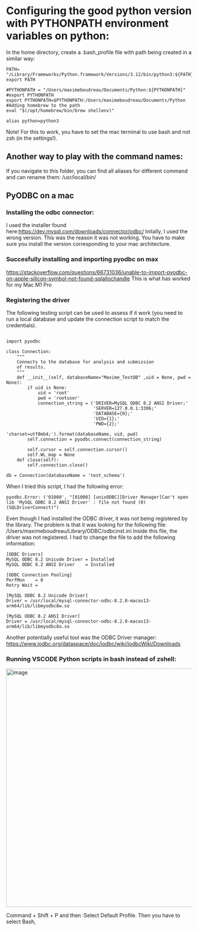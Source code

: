 # Configuring the good python version with PYTHONPATH environment variables on python: 

In the home directory, create a .bash_profile file with path being created in a similar way:
```
PATH= "/Library/Frameworks/Python.framework/Versions/3.12/bin/python3:${PATH}"
export PATH

#PYTHONPATH = "/Users/maximeboudreau/Documents/Python:${PYTHONPATH}"
#export PYTHONPATH
export PYTHONPATH=$PYTHONPATH:/Users/maximeboudreau/Documents/Python
#Adding homebrew to the path
eval "$(/opt/homebrew/bin/brew shellenv)"

alias python=python3
```
Note! For this to work, you have to set the mac terminal to use bash and not zsh (in the settings!).

## Another way to play with the command names: 
If you navigate to this folder, you can find all aliases for different command and can rename them:
/usr/local/bin/

 
## PyODBC on a mac 
### Installing the odbc connector:
I used the installer found here:https://dev.mysql.com/downloads/connector/odbc/
Initally, I used the wrong version. This was the reason it was not working. You have to make sure you install the version corresponding to your mac architecture. 

### Succesfully installing and importing pyodbc on max 
https://stackoverflow.com/questions/66731036/unable-to-import-pyodbc-on-apple-silicon-symbol-not-found-sqlallochandle
This is what has worked for my Mac M1 Pro

### Registering the driver 
The following testing script can be used to assess if it work (you need to run a local database and update the connection script to match the credentials).

```

import pyodbc

class Connection:
    """
    Connects to the database for analysis and submission
    of results.
    """
    def __init__(self, databaseName="Maxime_TestDB" ,uid = None, pwd = None):
        if uid is None:
            uid = 'root'
            pwd = 'rootuser'
            connection_string = ('DRIVER=MySQL ODBC 8.2 ANSI Driver;'
                                 'SERVER=127.0.0.1:3306;'
                                 'DATABASE={0};'
                                 'UID={1};'
                                 'PWD={2};'
                                 'charset=utf8mb4;').format(databaseName, uid, pwd)
        self.connection = pyodbc.connect(connection_string)
    
        self.cursor = self.connection.cursor()
        self.WL_map = None
    def close(self):
        self.connection.close()

db = Connection(databaseName = 'test_schema')
```

When I tried this script, I had the following error:
```
pyodbc.Error: ('01000', "[01000] [unixODBC][Driver Manager]Can't open lib 'MySQL ODBC 8.2 ANSI Driver' : file not found (0) (SQLDriverConnect)")
```
Even though I had installed the ODBC driver, it was not being registered by the library. The problem is that it was looking for the following file: 
/Users/maximeboudreau/Library/ODBC/odbcinst.ini
Inside this file, the driver was not registered. I had to change the file to add the following information:
 ```
[ODBC Drivers]
MySQL ODBC 8.2 Unicode Driver = Installed
MySQL ODBC 8.2 ANSI Driver    = Installed

[ODBC Connection Pooling]
PerfMon    = 0
Retry Wait = 

[MySQL ODBC 8.2 Unicode Driver]
Driver = /usr/local/mysql-connector-odbc-8.2.0-macos13-arm64/lib/libmyodbc8w.so

[MySQL ODBC 8.2 ANSI Driver]
Driver = /usr/local/mysql-connector-odbc-8.2.0-macos13-arm64/lib/libmyodbc8a.so

```
Another potentially useful tool was the ODBC Driver manager: 
https://www.iodbc.org/dataspace/doc/iodbc/wiki/iodbcWiki/Downloads


### Running VSCODE Python scripts in bash instead of zshell:
<img width="647" alt="image" src="https://github.com/MxBoud/MacPythonConfig/assets/21281558/732361eb-9691-4d42-aa28-d192d1a6a22b">

Command + Shift + P and then :Select Default Profile. Then you have to select Bash,
